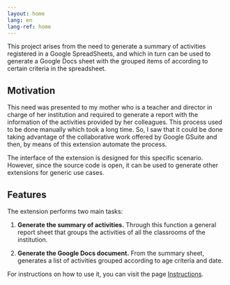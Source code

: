 ```yaml
---
layout: home
lang: en
lang-ref: home
---
```


This project arises from the need to generate a summary of activities
registered in a Google SpreadSheets, and which in turn can be used to generate
a Google Docs sheet with the grouped items of according to certain criteria in
the spreadsheet.

## Motivation

This need was presented to my mother who is a teacher and director in charge of
her institution and required to generate a report with the information of the
activities provided by her colleagues. This process used to be done manually
which took a long time. So, I saw that it could be done taking advantage of the
collaborative work offered by Google GSuite and then, by means of this
extension automate the process.

The interface of the extension is designed for this specific scenario.
However, since the source code is open, it can be used to generate other
extensions for generic use cases.

## Features

The extension performs two main tasks:

1. **Generate the summary of activities.** Through this function a general
	 report sheet that groups the activities of all the classrooms of the
	 institution.

2. **Generate the Google Docs document.** From the summary sheet, generates a
	 list of activities grouped according to age criteria and date.

For instructions on how to use it, you can visit the page 
[Instructions](/instructions).
